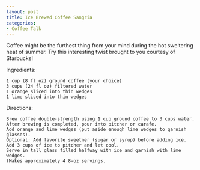 ```yaml
---
layout: post
title: Ice Brewed Coffee Sangria
categories:
- Coffee Talk
---
```


Coffee might be the furthest thing from your mind during the hot sweltering heat of summer.  Try this interesting twist brought to you courtesy of Starbucks!

Ingredients:

    1 cup (8 fl oz) ground coffee (your choice)
    3 cups (24 fl oz) filtered water
    1 orange sliced into thin wedges
    1 lime sliced into thin wedges

Directions:

    Brew coffee double-strength using 1 cup ground coffee to 3 cups water.
    After brewing is completed, pour into pitcher or carafe.
    Add orange and lime wedges (put aside enough lime wedges to garnish glasses).
    Optional: Add favorite sweetner (sugar or syrup) before adding ice.
    Add 3 cups of ice to pitcher and let cool.
    Serve in tall glass filled halfway with ice and garnish with lime wedges.
    (Makes approximately 4 8-oz servings.

